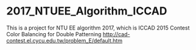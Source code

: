# 2017_NTUEE_Algorithm_ICCAD
This is a project for NTU EE algorithm 2017, which is ICCAD 2015 Contest Color Balancing for Double Patterning
http://cad-contest.el.cycu.edu.tw/problem_E/default.htm
